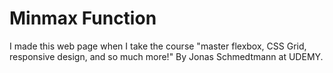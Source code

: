 # Minmax Function

I made this web page when I take the course "master flexbox, CSS Grid, responsive design, and so much more!"
By Jonas Schmedtmann at UDEMY.
